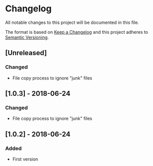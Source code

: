 # Changelog
All notable changes to this project will be documented in this file.

The format is based on [Keep a Changelog](http://keepachangelog.com/en/1.0.0/)
and this project adheres to [Semantic Versioning](http://semver.org/spec/v2.0.0.html).

## [Unreleased]
### Changed
- File copy process to ignore "junk" files

## [1.0.3] - 2018-06-24
### Changed
- File copy process to ignore "junk" files

## [1.0.2] - 2018-06-24
### Added
- First version
